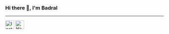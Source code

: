 ### Hi there 👋, I'm Badral
---

<p>
  <a href="https://www.instagram.com/badral.ps/" target="_blank"><img height="28" src = "https://upload.wikimedia.org/wikipedia/commons/thumb/e/e7/Instagram_logo_2016.svg/2048px-Instagram_logo_2016.svg.png" alt="Instagram"></a>
  <a href="https://www.hackerrank.com/rizyl75" target="_blank"><img height="28" src = "https://upload.wikimedia.org/wikipedia/commons/4/40/HackerRank_Icon-1000px.png" alt="HackerRank"></a>
</p>
